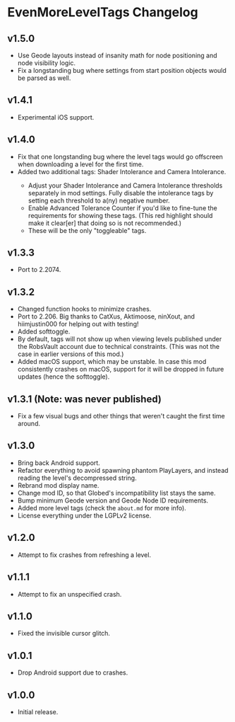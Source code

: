 # EvenMoreLevelTags Changelog
## v1.5.0
- Use Geode layouts instead of insanity math for node positioning and node visibility logic.
- Fix a longstanding bug where settings from start position objects would be parsed as well.
## v1.4.1
- Experimental iOS support.
## v1.4.0
- Fix that one longstanding bug where the level tags would go offscreen when downloading a level for the first time.
- Added two additional tags: <cl>Shader Intolerance</c> and <cl>Camera Intolerance</c>.
  - Adjust your <cl>Shader Intolerance</c> and <cl>Camera Intolerance</c> thresholds separately in mod settings. Fully disable the intolerance tags by setting each threshold to a(ny) negative number.
  - Enable <cr>Advanced Tolerance Counter</c> if you'd like to fine-tune the requirements for showing these tags. <cr>(This red highlight should make it clear[er] that doing so is not recommended.)</c>
  - These will be the only "toggleable" tags.
## v1.3.3
- Port to 2.2074.
## v1.3.2
- Changed function hooks to minimize crashes.
- Port to 2.206. Big thanks to CatXus, Aktimoose, ninXout, and hiimjustin000 for helping out with testing!
- Added softtoggle.
- By default, tags will not show up when viewing levels published under the RobsVault account due to technical constraints. (This was not the case in earlier versions of this mod.)
- Added macOS support, which may be unstable. In case this mod consistently crashes on macOS, support for it will be dropped in future updates (hence the softtoggle).
## v1.3.1 (Note: was never published)
- Fix a few visual bugs and other things that weren't caught the first time around. 
## v1.3.0
- Bring back Android support.
- Refactor everything to avoid spawning phantom PlayLayers, and instead reading the level's decompressed string.
- Rebrand mod display name.
- Change mod ID, so that Globed's incompatibility list stays the same.
- Bump minimum Geode version and Geode Node ID requirements.
- Added more level tags (check the `about.md` for more info).
- License everything under the LGPLv2 license.
## v1.2.0
- Attempt to fix crashes from refreshing a level.
## v1.1.1
- Attempt to fix an unspecified crash.
## v1.1.0
- Fixed the invisible cursor glitch.
## v1.0.1
- Drop Android support due to crashes.
## v1.0.0
- Initial release.
